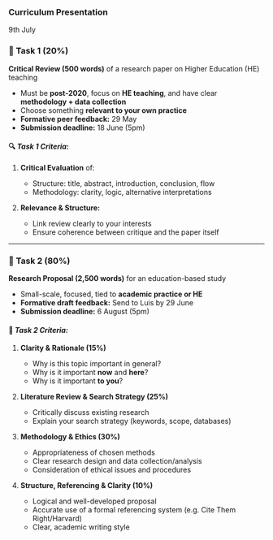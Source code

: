 ### Curriculum Presentation
9th July
### **📝 Task 1 (20%)**

**Critical Review (500 words)** of a research paper on Higher Education (HE) teaching

- Must be **post-2020**, focus on **HE teaching**, and have clear **methodology + data collection**
- Choose something **relevant to your own practice**
- **Formative peer feedback:** 29 May
- **Submission deadline:** 18 June (5pm)

#### 🔍 *Task 1 Criteria:*

1. **Critical Evaluation** of:
    - Structure: title, abstract, introduction, conclusion, flow
    - Methodology: clarity, logic, alternative interpretations

2. **Relevance & Structure:**
    - Link review clearly to your interests
    - Ensure coherence between critique and the paper itself

* * *

### **📄 Task 2 (80%)**

**Research Proposal (2,500 words)** for an education-based study

- Small-scale, focused, tied to **academic practice or HE**
- **Formative draft feedback:** Send to Luis by 29 June
- **Submission deadline:** 6 August (5pm)

#### 📌 *Task 2 Criteria:*

1. **Clarity & Rationale (15%)**
    - Why is this topic important in general?
    - Why is it important **now** and **here**?
    - Why is it important **to you**?

2. **Literature Review & Search Strategy (25%)**
    - Critically discuss existing research
    - Explain your search strategy (keywords, scope, databases)

3. **Methodology & Ethics (30%)**
    - Appropriateness of chosen methods
    - Clear research design and data collection/analysis
    - Consideration of ethical issues and procedures

4. **Structure, Referencing & Clarity (10%)**
    - Logical and well-developed proposal
    - Accurate use of a formal referencing system (e.g. Cite Them Right/Harvard)
    - Clear, academic writing style